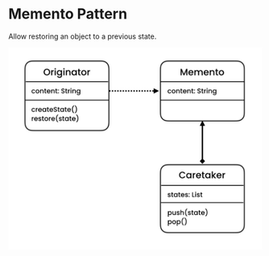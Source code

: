 # Memento Pattern

Allow restoring an object to a previous state.

![Memento](../../../UML/Behavioral/Memento.PNG)
